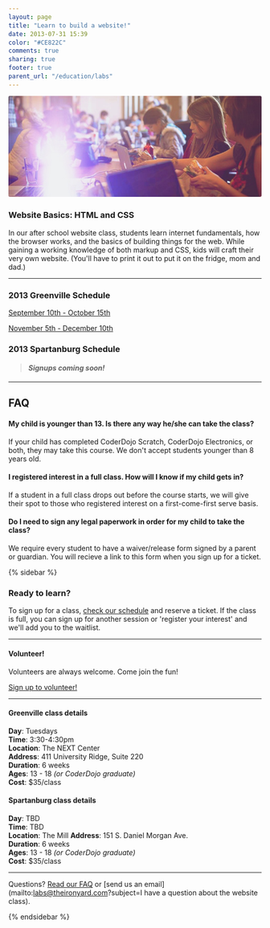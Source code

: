 ```yaml
---
layout: page
title: "Learn to build a website!"
date: 2013-07-31 15:39
color: "#CE822C"
comments: true
sharing: true
footer: true
parent_url: "/education/labs"
---
```


<img src="/images/education/labs/build-a-website.jpg" style="border-radius: 3px;">

### Website Basics: HTML and CSS

In our after school website class, students learn internet fundamentals, how the browser works, and the basics of building things for the web. While gaining a working knowledge of both markup and CSS, kids will craft their very own website. (You'll have to print it out to put it on the fridge, mom and dad.)

---
<a id="schedule"></a>
### 2013 Greenville Schedule

<a href="https://tito.io/the-iron-yard/greenville-labs-build-a-website-september-2013" class="button"> September 10th - October 15th</a>  

<a href="https://tito.io/the-iron-yard/greenville-labs-build-a-website-november-2013" class="button"> November 5th - December 10th</a>

### 2013 Spartanburg Schedule

> #### *Signups coming soon!*

---
<a id="faq"></a>
## FAQ

#### My child is younger than 13. Is there any way he/she can take the class?

If your child has completed CoderDojo Scratch, CoderDojo Electronics, or both, they may take this course. We don't accept students younger than 8 years old.

#### I registered interest in a full class. How will I know if my child gets in?

If a student in a full class drops out before the course starts, we will give their spot to those who registered interest on a first-come-first serve basis. 

#### Do I need to sign any legal paperwork in order for my child to take the class? 

We require every student to have a waiver/release form signed by a parent or guardian. You will recieve a link to this form when you sign up for a ticket. 

{% sidebar %}

### Ready to learn?

To sign up for a class, [check our schedule](#schedule) and reserve a ticket. If the class is full, you can sign up for another session or 'register your interest' and we'll add you to the waitlist. 

---

#### Volunteer!

Volunteers are always welcome. Come join the fun! 

<a href="http://eepurl.com/DWqpb" class="button"> Sign up to volunteer!</a>

---
#### Greenville class details

**Day**: Tuesdays  
**Time**: 3:30-4:30pm  
**Location**: The NEXT Center  
**Address**: 411 University Ridge, Suite 220  
**Duration**: 6 weeks  
**Ages**: 13 - 18 *(or CoderDojo graduate)*  
**Cost**: $35/class

#### Spartanburg class details

**Day**: TBD  
**Time**: TBD  
**Location**: The Mill 
**Address**: 151 S. Daniel Morgan Ave.  
**Duration**: 6 weeks  
**Ages**: 13 - 18 *(or CoderDojo graduate)*  
**Cost**: $35/class

---

Questions? [Read our FAQ](#faq) or [send us an email](mailto:labs@theironyard.com?subject=I have a question about the website class).

{% endsidebar %}
